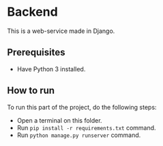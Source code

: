 # Backend

This is a web-service made in Django.

## Prerequisites

- Have Python 3 installed.

## How to run

To run this part of the project, do the following steps:

- Open a terminal on this folder.
- Run `pip install -r requirements.txt` command.
- Run `python manage.py runserver` command.
